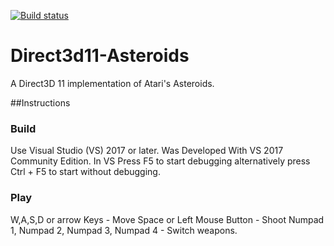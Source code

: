 [![Build status](https://ci.appveyor.com/api/projects/status/ore2h2ng16bqmlu6?svg=true)](https://ci.appveyor.com/project/ashishlijhara/direct3d11asteroids)
# Direct3d11-Asteroids

A Direct3D 11 implementation of Atari's Asteroids.

##Instructions

### Build
Use Visual Studio (VS) 2017 or later. Was Developed With VS 2017 Community Edition. In VS Press F5 to start debugging alternatively press Ctrl + F5 to start without debugging.

### Play
W,A,S,D or arrow Keys - Move
Space or Left Mouse Button - Shoot
Numpad 1, Numpad 2, Numpad 3, Numpad 4 - Switch weapons.